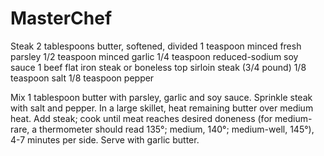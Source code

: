 # MasterChef
Steak
2 tablespoons butter, softened, divided
1 teaspoon minced fresh parsley
1/2 teaspoon minced garlic
1/4 teaspoon reduced-sodium soy sauce
1 beef flat iron steak or boneless top sirloin steak (3/4 pound)
1/8 teaspoon salt
1/8 teaspoon pepper

Mix 1 tablespoon butter with parsley, garlic and soy sauce.
Sprinkle steak with salt and pepper. In a large skillet, heat remaining butter over medium heat. Add steak; cook until meat reaches desired doneness (for medium-rare, a thermometer should read 135°; medium, 140°; medium-well, 145°), 4-7 minutes per side. Serve with garlic butter.

